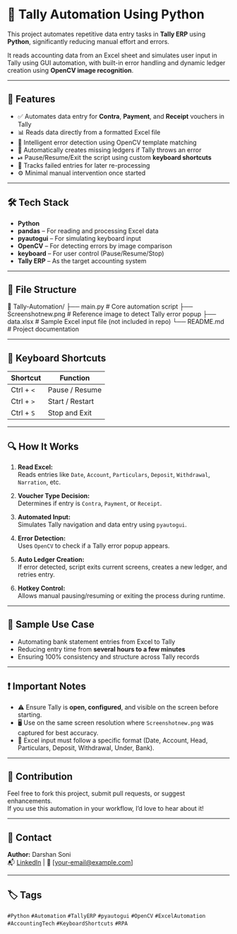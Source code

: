 # 🧠 Tally Automation Using Python

This project automates repetitive data entry tasks in **Tally ERP** using **Python**, significantly reducing manual effort and errors.

It reads accounting data from an Excel sheet and simulates user input in Tally using GUI automation, with built-in error handling and dynamic ledger creation using **OpenCV image recognition**.

---

## 🚀 Features

- ✅ Automates data entry for **Contra**, **Payment**, and **Receipt** vouchers in Tally
- 📊 Reads data directly from a formatted Excel file
- 🧠 Intelligent error detection using OpenCV template matching
- 🔁 Automatically creates missing ledgers if Tally throws an error
- ⏯ Pause/Resume/Exit the script using custom **keyboard shortcuts**
- 💾 Tracks failed entries for later re-processing
- ⚙️ Minimal manual intervention once started

---

## 🛠 Tech Stack

- **Python**
- **pandas** – For reading and processing Excel data
- **pyautogui** – For simulating keyboard input
- **OpenCV** – For detecting errors by image comparison
- **keyboard** – For user control (Pause/Resume/Stop)
- **Tally ERP** – As the target accounting system

---

## 📂 File Structure
📁 Tally-Automation/
├── main.py # Core automation script
├── Screenshotnew.png # Reference image to detect Tally error popup
├── data.xlsx # Sample Excel input file (not included in repo)
└── README.md # Project documentation

---

## 📌 Keyboard Shortcuts

| Shortcut         | Function            |
|------------------|---------------------|
| Ctrl + `<`       | Pause / Resume      |
| Ctrl + `>`       | Start / Restart     |
| Ctrl + `S`       | Stop and Exit       |

---

## 🔍 How It Works

1. **Read Excel:**  
   Reads entries like `Date`, `Account`, `Particulars`, `Deposit`, `Withdrawal`, `Narration`, etc.

2. **Voucher Type Decision:**  
   Determines if entry is `Contra`, `Payment`, or `Receipt`.

3. **Automated Input:**  
   Simulates Tally navigation and data entry using `pyautogui`.

4. **Error Detection:**  
   Uses `OpenCV` to check if a Tally error popup appears.

5. **Auto Ledger Creation:**  
   If error detected, script exits current screens, creates a new ledger, and retries entry.

6. **Hotkey Control:**  
   Allows manual pausing/resuming or exiting the process during runtime.

---

## 📸 Sample Use Case

- Automating bank statement entries from Excel to Tally
- Reducing entry time from **several hours to a few minutes**
- Ensuring 100% consistency and structure across Tally records

---

## ❗ Important Notes

- ⚠️ Ensure Tally is **open, configured**, and visible on the screen before starting.
- 🖥 Use on the same screen resolution where `Screenshotnew.png` was captured for best accuracy.
- 📄 Excel input must follow a specific format (Date, Account, Head, Particulars, Deposit, Withdrawal, Under, Bank).

---

## 🤝 Contribution

Feel free to fork this project, submit pull requests, or suggest enhancements.  
If you use this automation in your workflow, I’d love to hear about it!

---

## 📧 Contact

**Author:** Darshan Soni  
📬 [LinkedIn](https://www.linkedin.com/) | 📧 [your-email@example.com]

---

## 🏷️ Tags

`#Python` `#Automation` `#TallyERP` `#pyautogui` `#OpenCV` `#ExcelAutomation` `#AccountingTech` `#KeyboardShortcuts` `#RPA`

